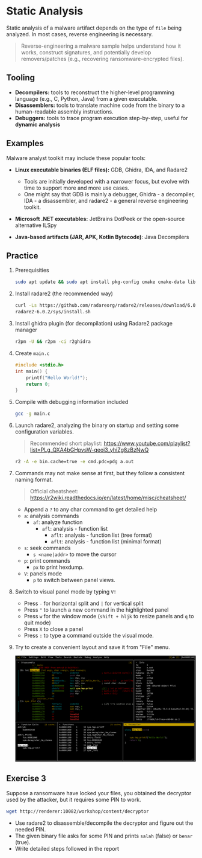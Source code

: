 # Static Analysis

Static analysis of a malware artifact depends on the type of `file` being analyzed. In most cases, reverse engineering is necessary.
> Reverse-engineering a malware sample helps understand how it works, construct signatures, and potentially develop removers/patches (e.g., recovering ransomware-encrypted files).

## Tooling

- **Decompilers:** tools to reconstruct the higher-level programming language (e.g., C, Python, Java) from a given executable.
- **Disassemblers:** tools to translate machine code from the binary to a human-readable assembly instructions.
- **Debuggers:** tools to trace program execution step-by-step, useful for **dynamic analysis**

## Examples

Malware analyst toolkit may include these popular tools:

- **Linux executable binaries (ELF files):** GDB, Ghidra, IDA, and Radare2
  - Tools are initially developed with a narrower focus, but evolve with time to support more and more use cases.
  - One might say that GDB is mainly a debugger, Ghidra - a decompiler, IDA - a disassembler, and radare2 - a general reverse engineering toolkit.

- **Microsoft .NET executables:** JetBrains DotPeek or the open-source alternative ILSpy
- **Java-based artifacts (JAR, APK, Kotlin Bytecode)**: Java Decompilers

## Practice

1. Prerequisities

   ```bash
   sudo apt update && sudo apt install pkg-config cmake cmake-data libz-dev
   ```

1. Install radare2 (the recommended way)

   ```bash
   curl -Ls https://github.com/radareorg/radare2/releases/download/6.0.2/radare2-6.0.2.tar.xz | tar xJv
   radare2-6.0.2/sys/install.sh
   ```

1. Install ghidra plugin (for decompilation) using Radare2 package manager

   ```bash
   r2pm -U && r2pm -ci r2ghidra
   ```

1. Create `main.c`

   ```c
   #include <stdio.h>
   int main() {
       printf("Hello World!");
       return 0;
   }
   ```

1. Compile with debugging information included

   ```bash
   gcc -g main.c
   ```

1. Launch radare2, analyzing the binary on startup and setting some configuration variables.
   > Recommended short playlist: <https://www.youtube.com/playlist?list=PLg_QXA4bGHpvsW-qeoi3_yhiZg8zBzNwQ>

   ```bash
   r2 -A -e bin.cache=true -e cmd.pdc=pdg a.out
   ```

1. Commands may not make sense at first, but they follow a consistent naming format.
   > Official cheatsheet: <https://r2wiki.readthedocs.io/en/latest/home/misc/cheatsheet/>

   - Append a `?` to any char command to get detailed help
   - `a`: analysis commands
      - `af`: analyze function
         - `afl`: analysis - function list
            - `aflt`: analysis - function list (tree format)
            - `aflt`: analysis - function list (minimal format)
   - `s`: seek commands
      - `s <name|addr>` to move the cursor
   - `p`: print commands
      - `px` to print hexdump.
   - `V`: panels mode
      - `p` to switch between panel views.

1. Switch to visual panel mode by typing `V!`
   - Press `-` for horizontal split and `|` for vertical split
   - Press `"` to launch a new command in the highlighted panel
   - Press `w` for the window mode (`shift + hljk` to resize panels and `q` to quit mode)
   - Press `X` to close a panel
   - Press `:` to type a command outside the visual mode.

1. Try to create a convenient layout and save it from "File" menu.

   ![view](image.png)

## Exercise 3

Suppose a ransomware have locked your files, you obtained the decryptor used by the attacker, but it requires some PIN to work.

```bash
wget http://renderer:10082/workshop/content/decryptor
```

- Use radare2 to disassemble/decompile the decryptor and figure out the needed PIN.
- The given binary file asks for some PIN and prints `salah` (false) or `benar` (true).
- Write detailed steps followed in the report
